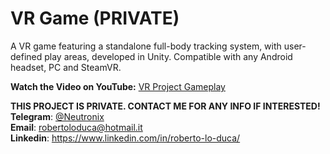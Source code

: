 # VR Game (PRIVATE)
A VR game featuring a standalone full-body tracking system, with user-defined play areas, developed in Unity. Compatible with any Android headset, PC and SteamVR.

**Watch the Video on YouTube:** [VR Project Gameplay](https://www.youtube.com/watch?v=buv03KDzbFI)

**THIS PROJECT IS PRIVATE. CONTACT ME FOR ANY INFO IF INTERESTED!**  
**Telegram**: [@Neutronix](https://t.me/Neutronix)  
**Email**: robertoloduca@hotmail.it  
**Linkedin**: https://www.linkedin.com/in/roberto-lo-duca/  
